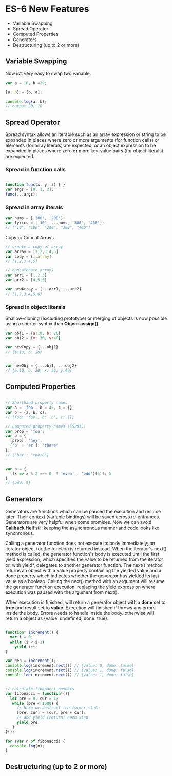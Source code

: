 # **ES-6 New Features**


- Variable Swapping
- Spread Operator
- Computed Properties
- Generators
- Destructuring (up to 2 or more)




## Variable Swapping

Now is't very easy to swap two variable.
``` js
var a = 10, b =20;

[a. b] = [b, a];

console.log(a, b);
// output 20, 10

```


## Spread Operator

Spread syntax allows an iterable such as an array expression or string to be expanded in places 
where zero or more arguments (for function calls) or elements (for array literals) are expected, or an object expression to be expanded in places where zero or more key-value pairs (for object literals) are expected.

### Spread in function calls

``` js

function func(x, y, z) { }
var args = [0, 1, 2];
func(...args);

```

### Spread in array literals

``` js
var nums = ['100', '200']; 
var lyrics = ['10', ...nums, '300', '400']; 
// ["10", "100", "200", "300", "400"]

```

Copy or Concat Arrays

``` js
// create a copy of array
var array = [1,2,3,4,5]
var copy = [..array]
// [1,2,3,4,5]

// concatenate arrays
var arr1 = [1,2,3]
var arr2 = [4,5,6]

var newArray = [...arr1, ...arr2]
// [1,2,3,4,5,6]

```

### Spread in object literals

Shallow-cloning (excluding prototype) or merging of objects is now possible using a shorter syntax than **Object.assign()**.

``` js
var obj1 = {a:10, b: 20}
var obj2 = {x: 30, y:40}

var newCopy = {...obj1}
// {a:10, b: 20}


var newObj = {...obj1, ...obj2}
// {a:10, b: 20, x: 30, y:40}

```

## Computed Properties

``` js

// Shorthand property names
var a = 'foo', b = 42, c = {};
var o = {a, b, c};
// {foo: 'foo', b: 'b', c: {}}

// Computed property names (ES2015)
var prop = 'foo';
var o = {
  [prop]: 'hey',
  ['b' + 'ar']: 'there'
};
// {'bar': "there"}


var o = {
  [(x => x % 2 === 0  ? 'even' : 'odd')(5)]: 5
}
// {odd: 5}


```

## Generators

Generators are functions which can be paused the execution and resume later. Their context (variable bindings) will be saved across re-entrances. 
Generators are very helpful when come promises. Now we can avoid **Callback Hell** still keeping the asynchronous manner and code looks like synchronous.

Calling a generator function does not execute its body immediately; an iterator object for the function is returned instead. When the iterator's next() method is called, the generator function's body is executed until the first yield expression, which specifies the value to be returned from the iterator or, with yield*, delegates to another generator function. The next() method returns an object with a value property containing the yielded value and a done property which indicates whether the generator has yielded its last value as a boolean. Calling the next() method with an argument will resume the generator function execution, replacing the yield expression where execution was paused with the argument from next(). 

When execution is finished, will return a generator object with a **done** set to **true** and result set to **value**.
Execution will finished if throws any errors inside the body. Errors needs to handle inside the body. otherwise will return a object as {value: undefined, done: true}.

``` js

function* increment() {
  var i = 0;
  while (i < i+1)
    yield i++;
}

var gen = increment();
console.log(increment.next()) // {value: 0, done: false}
console.log(increment.next()) // {value: 1, done: false}
console.log(increment.next()) // {value: 1, done: false}


// calculate fibonacci numbers
var fibonacci = function*(){
  let pre = 0, cur = 1;
   while (pre < 1000) {
     // Here we destruct the former state
     [pre, cur] = [cur, pre + cur];
     // and yield (return) each step
     yield pre;
   }
}();

for (var n of fibonacci) {
  console.log(n);
}
```


## Destructuring (up to 2 or more)



